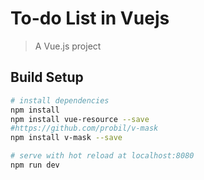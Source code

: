 # To-do List in Vuejs

> A Vue.js project

## Build Setup

``` bash
# install dependencies
npm install
npm install vue-resource --save
#https://github.com/probil/v-mask
npm install v-mask --save

# serve with hot reload at localhost:8080
npm run dev

```